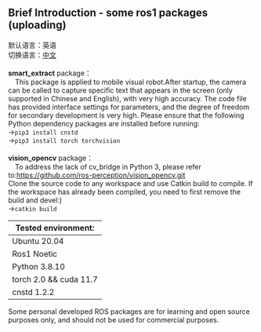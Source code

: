 ## Brief Introduction - some ros1 packages (uploading)
默认语言：英语<br/>切换语言：[中文](https://github.com/Zeaulo/jinghao_ros/blob/main/README_cn.md)<br/><br/>
**smart_extract** package：<br/>
&emsp;This package is applied to mobile visual robot.After startup, the camera can be called to capture specific text that appears in the screen (only supported in Chinese and English), with very high accuracy. The code file has provided interface settings for parameters, and the degree of freedom for secondary development is very high. Please ensure that the following Python dependency packages are installed before running:<br/>->`pip3 install cnstd`<br/>->`pip3 install torch torchvision`
<br/><br/>
**vision_opencv** package：<br/>
&emsp;To address the lack of cv_bridge in Python 3, please refer to:https://github.com/ros-perception/vision_opencv.git
<br/>Clone the source code to any workspace and use Catkin build to compile. If the workspace has already been compiled, you need to first remove the build and devel:)<br/>->`catkin build`

|Tested environment:|
|------------------|
|Ubuntu 20.04|
|Ros1 Noetic|
|Python 3.8.10|
|torch 2.0 && cuda 11.7|
|cnstd 1.2.2|

Some personal developed ROS packages are for learning and open source purposes only, and should not be used for commercial purposes.

